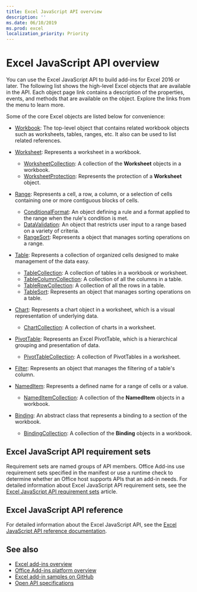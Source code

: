 ```yaml
---
title: Excel JavaScript API overview
description: ''
ms.date: 06/10/2019
ms.prod: excel
localization_priority: Priority
---
```


# Excel JavaScript API overview

You can use the Excel JavaScript API to build add-ins for Excel 2016 or later. The following list shows the high-level Excel objects that are available in the API. Each object page link contains a description of the properties, events, and methods that are available on the object. Explore the links from the menu to learn more.

Some of the core Excel objects are listed below for convenience:

- [Workbook](/javascript/api/excel/excel.workbook): The top-level object that contains related workbook objects such as worksheets, tables, ranges, etc. It also can be used to list related references.

- [Worksheet](/javascript/api/excel/excel.worksheet): Represents a worksheet in a workbook.
  - [WorksheetCollection](/javascript/api/excel/excel.worksheetcollection): A collection of the **Worksheet** objects in a workbook.
  - [WorksheetProtection](/javascript/api/excel/excel.worksheetprotection): Represents the protection of a **Worksheet** object.

- [Range](/javascript/api/excel/excel.range): Represents a cell, a row, a column, or a selection of cells containing one or more contiguous blocks of cells.
  - [ConditionalFormat](/javascript/api/excel/excel.conditionalformat): An object defining a rule and a format applied to the range when the rule's condition is met.
  - [DataValidation](/javascript/api/excel/excel.datavalidation): An object that restricts user input to a range based on a variety of criteria.
  - [RangeSort](/javascript/api/excel/excel.rangesort): Represents a object that manages sorting operations on a range.

- [Table](/javascript/api/excel/excel.table): Represents a collection of organized cells designed to make management of the data easy.
  - [TableCollection](/javascript/api/excel/excel.tablecollection): A collection of tables in a workbook or worksheet.
  - [TableColumnCollection](/javascript/api/excel/excel.tablecolumncollection): A collection of all the columns in a table.
  - [TableRowCollection](/javascript/api/excel/excel.tablerowcollection): A collection of all the rows in a table.
  - [TableSort](/javascript/api/excel/excel.tablesort): Represents an object that manages sorting operations on a table.

- [Chart](/javascript/api/excel/excel.chart): Represents a chart object in a worksheet, which is a visual representation of underlying data.
  - [ChartCollection](/javascript/api/excel/excel.chartcollection): A collection of charts in a worksheet.

- [PivotTable](/javascript/api/excel/excel.pivottable): Represents an Excel PivotTable, which is a hierarchical grouping and presentation of data.
  - [PivotTableCollection](/javascript/api/excel/excel.pivottablecollection): A collection of PivotTables in a worksheet.

- [Filter](/javascript/api/excel/excel.filter): Represents an object that manages the filtering of a table's column.

- [NamedItem](/javascript/api/excel/excel.nameditem): Represents a defined name for a range of cells or a value.
  - [NamedItemCollection](/javascript/api/excel/excel.nameditemcollection): A collection of the **NamedItem** objects in a workbook.

- [Binding](/javascript/api/excel/excel.binding): An abstract class that represents a binding to a section of the workbook.
  - [BindingCollection](/javascript/api/excel/excel.bindingcollection): A collection of the **Binding** objects in a workbook.

## Excel JavaScript API requirement sets

Requirement sets are named groups of API members. Office Add-ins use requirement sets specified in the manifest or use a runtime check to determine whether an Office host supports APIs that an add-in needs. For detailed information about Excel JavaScript API requirement sets, see the [Excel JavaScript API requirement sets](../requirement-sets/excel-api-requirement-sets.md) article.

## Excel JavaScript API reference

For detailed information about the Excel JavaScript API, see the [Excel JavaScript API reference documentation](/javascript/api/excel).

## See also

- [Excel add-ins overview](/office/dev/add-ins/excel/excel-add-ins-overview)
- [Office Add-ins platform overview](/office/dev/add-ins/overview/office-add-ins)
- [Excel add-in samples on GitHub](https://github.com/OfficeDev?utf8=%E2%9C%93&q=Excel)
- [Open API specifications](../openspec/openspec.md)
